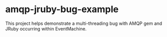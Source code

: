 amqp-jruby-bug-example
======================

This project helps demonstrate a multi-threading bug with AMQP gem and JRuby occurring within EventMachine.